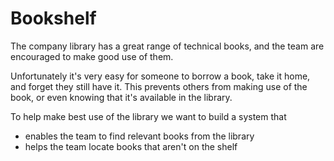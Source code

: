 # Bookshelf

The company library has a great range of technical books, and the team are
encouraged to make good use of them.

Unfortunately it's very easy for someone to borrow a book, take it home,
and forget they still have it. This prevents others from making use of
the book, or even knowing that it's available in the library.

To help make best use of the library we want to build a system that

  * enables the team to find relevant books from the library
  * helps the team locate books that aren't on the shelf
